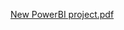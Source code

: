 [New PowerBI project.pdf](https://github.com/user-attachments/files/17089722/New.PowerBI.project.pdf)
